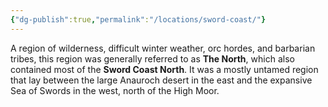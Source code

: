 ```yaml
---
{"dg-publish":true,"permalink":"/locations/sword-coast/"}
---
```


A region of wilderness, difficult winter weather, orc hordes, and barbarian tribes, this region was generally referred to as **The North**, which also contained most of the **Sword Coast North**. It was a mostly untamed region that lay between the large Anauroch desert in the east and the expansive Sea of Swords in the west, north of the High Moor.
